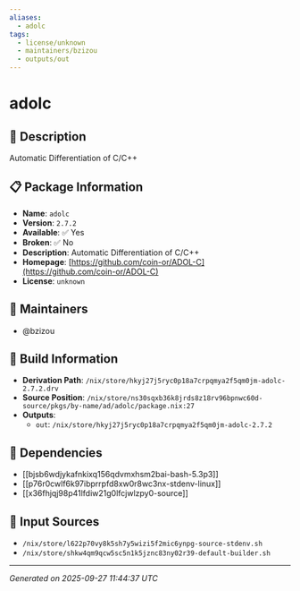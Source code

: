 ```yaml
---
aliases:
  - adolc
tags:
  - license/unknown
  - maintainers/bzizou
  - outputs/out
---
```


# adolc

## 📝 Description

Automatic Differentiation of C/C++

## 📋 Package Information

- **Name**: `adolc`
- **Version**: `2.7.2`
- **Available**: ✅ Yes
- **Broken**: ✅ No
- **Description**: Automatic Differentiation of C/C++
- **Homepage**: [https://github.com/coin-or/ADOL-C](https://github.com/coin-or/ADOL-C)
- **License**: `unknown`
## 👥 Maintainers

- @bzizou


## 🔧 Build Information

- **Derivation Path**: `/nix/store/hkyj27j5ryc0p18a7crpqmya2f5qm0jm-adolc-2.7.2.drv`
- **Source Position**: `/nix/store/ns30sqxb36k8jrds8z18rv96bpnwc60d-source/pkgs/by-name/ad/adolc/package.nix:27`
- **Outputs**:
  - `out`:  `/nix/store/hkyj27j5ryc0p18a7crpqmya2f5qm0jm-adolc-2.7.2`

## 🔗 Dependencies

- [[bjsb6wdjykafnkixq156qdvmxhsm2bai-bash-5.3p3]]
- [[p76r0cwlf6k97ibprrpfd8xw0r8wc3nx-stdenv-linux]]
- [[x36fhjqj98p41lfdiw21g0lfcjwlzpy0-source]]

## 📁 Input Sources

- `/nix/store/l622p70vy8k5sh7y5wizi5f2mic6ynpg-source-stdenv.sh`
- `/nix/store/shkw4qm9qcw5sc5n1k5jznc83ny02r39-default-builder.sh`

---
*Generated on 2025-09-27 11:44:37 UTC*
